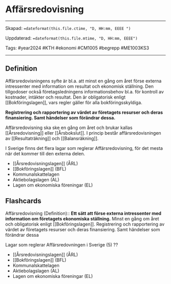 # Affärsredovisning

---
Skapad: `=dateformat(this.file.ctime, "D, HH:mm, EEEE ")`

Uppdaterad: `=dateformat(this.file.mtime, "D, HH:mm, EEEE")`

Tags: #year2024 #KTH #ekonomi #CM1005 #begrepp #ME1003KS3

---

## Definition

Affärsredovisningens syfte är bl.a. att minst en gång om året förse externa intressenter med information om resultat och ekonomisk ställning. Den tillgodoser också företagsledningens informationsbehov bl.a. för kontroll av kostnader, intäkter och resultat. Den är obligatorisk enligt [[Bokföringslagen]], vars regler gäller för alla bokföringsskyldiga.

**Registrering och rapportering av värdet av företagets resurser och deras finansiering. Samt händelser som förändrar dessa.**

Affärsredovisning ska ske en gång om året och brukar kallas [[Årsredovisning]] eller [[Årsbokslut]]. I princip består affärsredovisningen av [[Resultaträkning]] och [[Balansräkning]].

I Sverige finns det flera lagar som reglerar Affärsredovisning, för det mesta när det kommer till den externa delen.

- [[Årsredovisningslagen]] (ÅRL)
- [[Bokföringslagen]] (BFL)
- Kommunalskattelagen
- Aktiebolagslagen (AL)
- Lagen om ekonomiska föreningar (EL)

## Flashcards

Affärsredovisning (Definition):: **Ett sätt att förse externa intressenter med information om företagets ekonomiska ställning.** Minst en gång om året och obligatorisk enligt [[Bokföringslagen]]. Registrering och rapportering av värdet av företagets resurser och deras finansiering. Samt händelser som förändrar dessa
<!--SR:!2024-03-19,14,190!2024-03-15,10,284-->

Lagar som reglerar Affärsredovningen i Sverige (5)
??
- [[Årsredovisningslagen]] (ÅRL)
- [[Bokföringslagen]] (BFL)
- Kommunalskattelagen
- Aktiebolagslagen (AL)
- Lagen om ekonomiska föreningar (EL)
<!--SR:!2024-03-11,6,265!2024-03-15,9,265-->